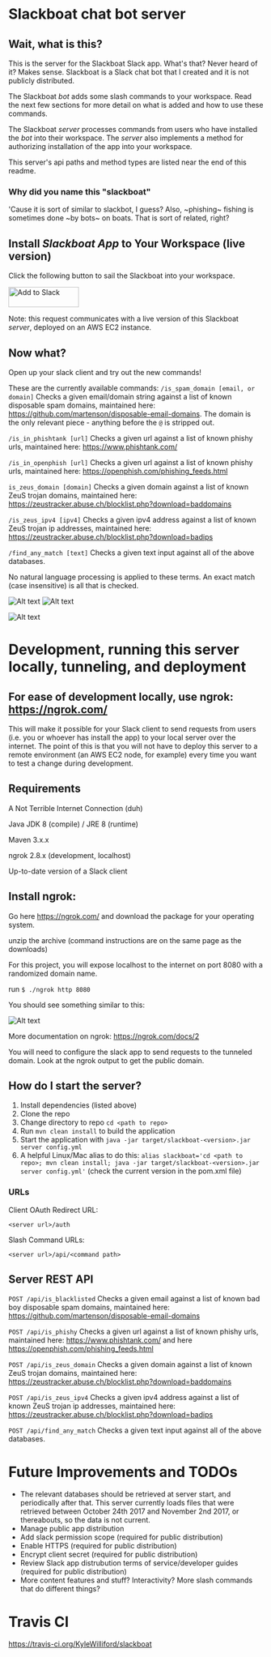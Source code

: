 # Slackboat chat bot server

## Wait, what is this?

This is the server for the Slackboat Slack app. What's that? Never heard of it? Makes sense. Slackboat is a Slack chat bot that I created and it is not publicly distributed.

The Slackboat _bot_ adds some slash commands to your workspace. Read the next few sections for more detail on what is added and how to use these commands.

The Slackboat _server_ processes commands from users who have installed the _bot_ into their workspace. The _server_ also implements a method for authorizing installation of the app into your workspace.

This server's api paths and method types are listed near the end of this readme.

### Why did you name this "slackboat"

'Cause it is sort of similar to slackbot, I guess? Also, ~phishing~ fishing is sometimes done ~by bots~ on boats. That is sort of related, right?

## Install _Slackboat App_ to Your Workspace (live version)

Click the following button to sail the Slackboat into your workspace.

<a href="https://slack.com/oauth/authorize?scope=commands&client_id=261022332754.262110268791"><img alt="Add to Slack" height="40" width="139" src="https://platform.slack-edge.com/img/add_to_slack.png" srcset="https://platform.slack-edge.com/img/add_to_slack.png 1x, https://platform.slack-edge.com/img/add_to_slack@2x.png 2x" /></a>

Note: this request communicates with a live version of this Slackboat _server_, deployed on an AWS EC2 instance.

## Now what?

Open up your slack client and try out the new commands!

These are the currently available commands:
`/is_spam_domain [email, or domain]` Checks a given email/domain string against a list of known disposable spam domains, maintained here: https://github.com/martenson/disposable-email-domains. The domain is the only relevant piece - anything before the `@` is stripped out.

`/is_in_phishtank [url]` Checks a given url against a list of known phishy urls, maintained here: https://www.phishtank.com/

`/is_in_openphish [url]` Checks a given url against a list of known phishy urls, maintained here: https://openphish.com/phishing_feeds.html

`is_zeus_domain [domain]` Checks a given domain against a list of known ZeuS trojan domains, maintained here: 
https://zeustracker.abuse.ch/blocklist.php?download=baddomains

`/is_zeus_ipv4 [ipv4]` Checks a given ipv4 address against a list of known ZeuS trojan ip addresses, maintained here:
https://zeustracker.abuse.ch/blocklist.php?download=badips

`/find_any_match [text]` Checks a given text input against all of the above databases.

No natural language processing is applied to these terms. An exact match (case insensitive) is all that is checked.

![Alt text](/images/slash_commands_1.png?raw=true "slash command set 1")
![Alt text](/images/slash_commands_2.png?raw=true "slash command set 2")

![Alt text](/images/find_any_result.png?raw=true "find any result")


# Development, running this server locally, tunneling, and deployment

For ease of development locally, use ngrok: https://ngrok.com/
---
This will make it possible for your Slack client to send requests from users (i.e. you or whoever has install the app) to your local server over the internet. The point of this is that you will not have to deploy this server to a remote environment (an AWS EC2 node, for example) every time you want to test a change during development.

## Requirements

A Not Terrible Internet Connection (duh)

Java JDK 8 (compile) / JRE 8 (runtime)

Maven 3.x.x

ngrok 2.8.x (development, localhost)

Up-to-date version of a Slack client

## Install ngrok:

Go here https://ngrok.com/ and download the package for your operating system.

unzip the archive (command instructions are on the same page as the downloads)

For this project, you will expose localhost to the internet on port 8080 with a randomized domain name.

run  `$ ./ngrok http 8080`

You should see something similar to this:

![Alt text](/images/ngrok-http-8080.png?raw=true "ngrok http 8080")

More documentation on ngrok: https://ngrok.com/docs/2

You will need to configure the slack app to send requests to the tunneled domain. Look at the ngrok output to get the public domain.

## How do I start the server?

1. Install dependencies (listed above)
1. Clone the repo
1. Change directory to repo `cd <path to repo>`
1. Run `mvn clean install` to build the application
1. Start the application with `java -jar target/slackboat-<version>.jar server config.yml`
1. A helpful Linux/Mac alias to do this: `alias slackboat='cd <path to repo>; mvn clean install; java -jar target/slackboat-<version>.jar server config.yml'` (check the current version in the pom.xml file)

### URLs

Client OAuth Redirect URL:

`<server url>/auth`

Slash Command URLs:

`<server url>/api/<command path>`

## Server REST API

`POST /api/is_blacklisted` Checks a given email against a list of known bad boy disposable spam domains, maintained here: https://github.com/martenson/disposable-email-domains

`POST /api/is_phishy` Checks a given url against a list of known phishy urls, maintained here: https://www.phishtank.com/ and here https://openphish.com/phishing_feeds.html

`POST /api/is_zeus_domain` Checks a given domain against a list of known ZeuS trojan domains, maintained here: 
https://zeustracker.abuse.ch/blocklist.php?download=baddomains

`POST /api/is_zeus_ipv4` Checks a given ipv4 address against a list of known ZeuS trojan ip addresses, maintained here:
https://zeustracker.abuse.ch/blocklist.php?download=badips

`POST /api/find_any_match` Checks a given text input against all of the above databases.

# Future Improvements and TODOs

- The relevant databases should be retrieved at server start, and periodically after that. This server currently loads files that were retrieved between October 24th 2017 and November 2nd 2017, or thereabouts, so the data is not current.
- Manage public app distribution
- Add slack permission scope (required for public distribution)
- Enable HTTPS (required for public distribution)
- Encrypt client secret (required for public distribution)
- Review Slack app distrubution terms of service/developer guides (required for public distribution)
- More content features and stuff? Interactivity? More slash commands that do different things?

# Travis CI

https://travis-ci.org/KyleWilliford/slackboat

